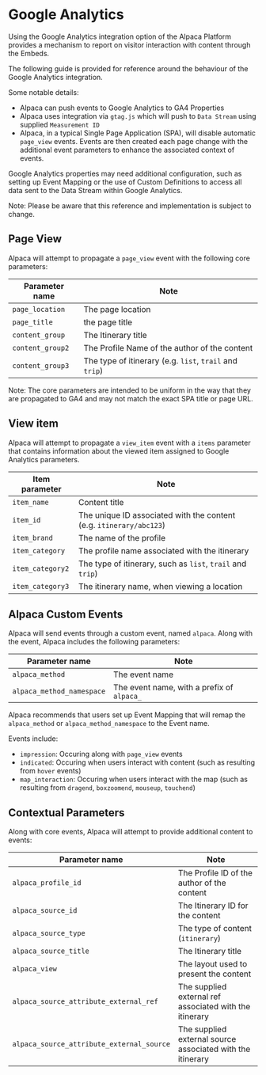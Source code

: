 # Google Analytics

Using the Google Analytics integration option of the Alpaca Platform provides
a mechanism to report on visitor interaction with content through the Embeds.

The following guide is provided for reference around the behaviour of the
Google Analytics integration.

Some notable details:

- Alpaca can push events to Google Analytics to GA4 Properties
- Alpaca uses integration via `gtag.js` which will push to `Data Stream` using
  supplied `Measurement ID`
- Alpaca, in a typical Single Page Application (SPA), will disable
  automatic `page_view` events. Events are then created each page change with
  the additional event parameters to enhance the associated context of events.

Google Analytics properties may need additional configuration, such as setting
up Event Mapping or the use of Custom Definitions to access all data sent to the
Data Stream within Google Analytics.

Note: Please be aware that this reference and implementation is subject to
change.

## Page View

Alpaca will attempt to propagate a `page_view` event with the following
core parameters:

| Parameter name   | Note                                                    |
| ---------------- | ------------------------------------------------------- |
| `page_location`  | The page location                                       |
| `page_title`     | the page title                                          |
| `content_group`  | The Itinerary title                                     |
| `content_group2` | The Profile Name of the author of the content           |
| `content_group3` | The type of itinerary (e.g. `list`, `trail` and `trip`) |

Note: The core parameters are intended to be uniform in the way that they are
propagated to GA4 and may not match the exact SPA title or page URL.

## View item

Alpaca will attempt to propagate a `view_item` event with a `items` parameter
that contains information about the viewed item assigned to Google Analytics
parameters.

| Item parameter   | Note                                                                |
| ---------------- | ------------------------------------------------------------------- |
| `item_name`      | Content title                                                       |
| `item_id`        | The unique ID associated with the content (e.g. `itinerary/abc123`) |
| `item_brand`     | The name of the profile                                             |
| `item_category`  | The profile name associated with the itinerary                      |
| `item_category2` | The type of itinerary, such as `list`, `trail` and `trip`)          |
| `item_category3` | The itinerary name, when viewing a location                         |

## Alpaca Custom Events

Alpaca will send events through a custom event, named `alpaca`. Along with the
event, Alpaca includes the following parameters:

| Parameter name            | Note                                       |
| ------------------------- | ------------------------------------------ |
| `alpaca_method`           | The event name                             |
| `alpaca_method_namespace` | The event name, with a prefix of `alpaca_` |

Alpaca recommends that users set up Event Mapping that will remap the
`alpaca_method` or `alpaca_method_namespace` to the Event name.

Events include:

- `impression`: Occuring along with `page_view` events
- `indicated`: Occuring when users interact with content (such as resulting
  from `hover` events)
- `map_interaction`: Occuring when users interact with the map (such as
  resulting from `dragend`, `boxzoomend`, `mouseup`, `touchend`)

## Contextual Parameters

Along with core events, Alpaca will attempt to provide additional content to
events:

| Parameter name                            | Note                                                       |
| ----------------------------------------- | ---------------------------------------------------------- |
| `alpaca_profile_id`                       | The Profile ID of the author of the content                |
| `alpaca_source_id`                        | The Itinerary ID for the content                           |
| `alpaca_source_type`                      | The type of content (`itinerary`)                          |
| `alpaca_source_title`                     | The Itinerary title                                        |
| `alpaca_view`                             | The layout used to present the content                     |
| `alpaca_source_attribute_external_ref`    | The supplied external ref associated with the itinerary    |
| `alpaca_source_attribute_external_source` | The supplied external source associated with the itinerary |
